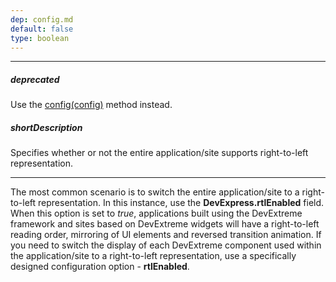 ```yaml
---
dep: config.md
default: false
type: boolean
---
```

---
##### deprecated
Use the [config(config)](/api-reference/50%20Common/utils/config(config).md '/Documentation/ApiReference/Common/utils/#configconfig') method instead.

##### shortDescription
Specifies whether or not the entire application/site supports right-to-left representation.

---
The most common scenario is to switch the entire application/site to a right-to-left representation. In this instance, use the **DevExpress.rtlEnabled** field. When this option is set to *true*, applications built using the DevExtreme framework and sites based on DevExtreme widgets will have a right-to-left reading order, mirroring of UI elements and reversed transition animation.
 If you need to switch the display of each DevExtreme component used within the application/site to a  right-to-left representation, use a specifically designed configuration option - **rtlEnabled**.